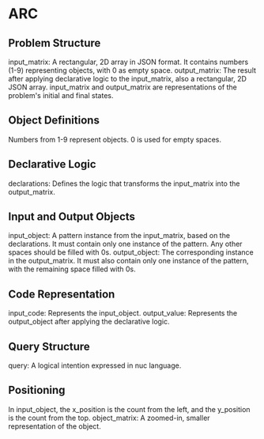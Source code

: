 # ARC

## Problem Structure

input_matrix: A rectangular, 2D array in JSON format. It contains numbers (1-9) representing objects, with 0 as empty space.
output_matrix: The result after applying declarative logic to the input_matrix, also a rectangular, 2D JSON array.
input_matrix and output_matrix are representations of the problem's initial and final states.

## Object Definitions

Numbers from 1-9 represent objects.
0 is used for empty spaces.

## Declarative Logic

declarations: Defines the logic that transforms the input_matrix into the output_matrix.

## Input and Output Objects

input_object: A pattern instance from the input_matrix, based on the declarations. It must contain only one instance of the pattern. Any other spaces should be filled with 0s.
output_object: The corresponding instance in the output_matrix. It must also contain only one instance of the pattern, with the remaining space filled with 0s.

## Code Representation

input_code: Represents the input_object.
output_value: Represents the output_object after applying the declarative logic.

## Query Structure

query: A logical intention expressed in nuc language.

## Positioning

In input_object, the x_position is the count from the left, and the y_position is the count from the top.
object_matrix: A zoomed-in, smaller representation of the object.
